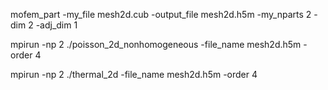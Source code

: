 mofem_part -my_file mesh2d.cub -output_file mesh2d.h5m -my_nparts 2 -dim 2 -adj_dim 1

mpirun -np 2 ./poisson_2d_nonhomogeneous -file_name mesh2d.h5m -order 4

mpirun -np 2 ./thermal_2d -file_name mesh2d.h5m -order 4
